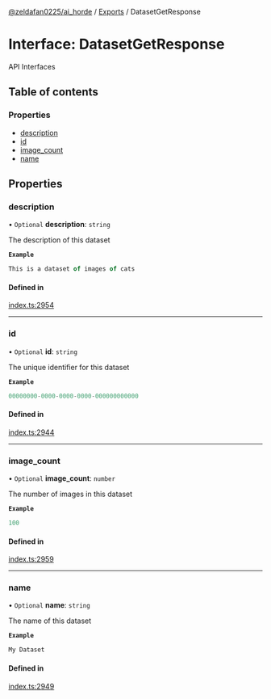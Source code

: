 [@zeldafan0225/ai_horde](../README.md) / [Exports](../modules.md) / DatasetGetResponse

# Interface: DatasetGetResponse

API Interfaces

## Table of contents

### Properties

- [description](DatasetGetResponse.md#description)
- [id](DatasetGetResponse.md#id)
- [image\_count](DatasetGetResponse.md#image_count)
- [name](DatasetGetResponse.md#name)

## Properties

### description

• `Optional` **description**: `string`

The description of this dataset

**`Example`**

```ts
This is a dataset of images of cats
```

#### Defined in

[index.ts:2954](https://github.com/ZeldaFan0225/ai_horde/blob/100bbe4/index.ts#L2954)

___

### id

• `Optional` **id**: `string`

The unique identifier for this dataset

**`Example`**

```ts
00000000-0000-0000-0000-000000000000
```

#### Defined in

[index.ts:2944](https://github.com/ZeldaFan0225/ai_horde/blob/100bbe4/index.ts#L2944)

___

### image\_count

• `Optional` **image\_count**: `number`

The number of images in this dataset

**`Example`**

```ts
100
```

#### Defined in

[index.ts:2959](https://github.com/ZeldaFan0225/ai_horde/blob/100bbe4/index.ts#L2959)

___

### name

• `Optional` **name**: `string`

The name of this dataset

**`Example`**

```ts
My Dataset
```

#### Defined in

[index.ts:2949](https://github.com/ZeldaFan0225/ai_horde/blob/100bbe4/index.ts#L2949)
